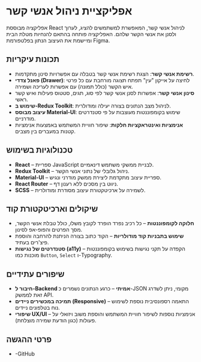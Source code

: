 # אפליקציית ניהול אנשי קשר

אפליקציה מבוססת React לניהול אנשי קשר, המאפשרת למשתמשים להציג, לערוך ולסנן את אנשי הקשר שלהם. האפליקציה פותחה בהתאם להנחיות מטלת הבית ומיישמת את העיצוב הנתון בפלטפורמת Figma.

## תכונות עיקריות
- **רשימת אנשי קשר**: הצגת רשימת אנשי קשר בטבלה עם אפשרויות סינון מתקדמות.
- **פאנל צדדי (Drawer)**: לחיצה על אייקון "עין" תפתח תצוגה מורחבת עם כל פרטי איש הקשר (כולל תמונה) עם אפשרות לעריכה ושמירה.
- **סינון אנשי קשר**: אפשרות לסנן אנשי קשר לפי סוג, תגים, סטטוס פעילות ואיש קשר ראשי.
- **שימוש ב-Redux Toolkit**: לניהול מצב הנתונים בצורה יעילה ומודולרית.
- **עיצוב מבוסס Material-UI**: שימוש בקומפוננטות מעוצבות על פי סטנדרטים מודרניים.
- **אנימציות ואינטראקציות חלקות**: שיפור חוויית המשתמש באמצעות אנימציות קטנות במעברים בין מצבים.

## טכנולוגיות בשימוש
- **React** – ספריית JavaScript לבניית ממשקי משתמש דינאמיים.
- **Redux Toolkit** – ניהול גלובלי של נתוני אנשי הקשר.
- **Material-UI** – ספריית עיצוב מתקדמת ליצירת ממשק מודרני ונגיש.
- **React Router** – ניווט בין מסכים ללא רענון דף.
- **SCSS** – לשמירה על ארכיטקטורת עיצוב מסודרת ומודולרית.

## שיקולים וארכיטקטורת קוד
- **חלוקה לקומפוננטות** – כל רכיב נפרד הופרד לקובץ משלו, כולל טבלת אנשי הקשר, מסך הפרטים והפופ-אפ לסינון.
- **שימוש בתבניות קוד מודולריות** – הקוד כתוב בצורה הניתנת להרחבה והוספת פיצ'רים בעתיד.
- **סטנדרטים של נגישות (a11y)** – הקפדה על תקני נגישות בשימוש בקומפוננטות מוכנות כמו `Button`, `Select` ו-Typography.

## שיפורים עתידיים
- **חיבור ל-Backend אמיתי** – כרגע הנתונים נשמרים כ-JSON מקומי, ניתן לשדרג זאת לממשק API.
- **תמיכה במכשירים ניידים (Responsive)** – התאמה רספונסיבית נוספת לשימוש נוח בטלפונים ניידים.
- **שיפורי UX/UI** – אנימציות נוספות לשיפור חוויית המשתמש והוספת משוב ויזואלי על פעולות (כגון הודעת שמירה מוצלחת).

## פרטי ההגשה
-   -GitHub 



